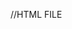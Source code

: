 //HTML FILE

<!DOCTYPE html>
<html lang="en">
<head>
	<meta charset="utf-8">
  <title> SNAKE GAME </title>
  <link rel="stylesheet" type="text/css" href="vssut.css">
</head>
	<style type="text/css">
		#canvas{
      margin: 29px auto;
      margin-left: 25%;
      margin-bottom: 5px;
      background-color: #0c1021;

      padding: 0px;
      border: solid 10px slategrey;
      border-radius: 7px;
      box-shadow: black 20px;
		}
		
		
		
	</style>

<body>
  <h1>LET'S PLAY SNAKE GAME</h1>
  
  <h4>(see the top left corner for the score)</h4>

  <canvas id="canvas" width="700px" height="420px"></canvas>
  <script type="text/javascript" src="vssut.js">
  	
  </script> 	
  <h3>REMARK:the game will end when the snake will touch the boundary line</h3>
  
</body>
</html>


//CSS FILE

body{
    background-color: darkslategray;
    
    }
    
    h1{

    color: goldenrod;
    text-decoration-style: double;
    margin-left: 36.5%;
    
    }
    
    h4{

    color: lightskyblue;
    margin-left: 42.5%;

    }

    h3{
        margin-left: 30%;
    }


//JS FILE

var cvs=document.getElementById("canvas");
var ctx=cvs.getContext("2d");
var snakeW=15;
var snakeH=15;
var dir="right";

	
function drawSnake(x,y) {
	// body...
	ctx.fillStyle="red";
    ctx.fillRect(x*snakeW,y*snakeH,snakeW,snakeH)
    ctx.fillStyle="orange";
    ctx.strokeRect(x*snakeW,y*snakeH,snakeW,snakeH)
}

//create snake
var len=5;
snake=[];
for (var i = len-1; i >=0; i--) {
	snake.push({
		x:i,
		y:0

	})
}

//control direction
document.addEventListener("keydown",dirContral)
function dirContral(e){
	if (e.keyCode==37 && dir!="right") {
		dir="left";
	}else if(e.keyCode==38 && dir!="down"){
		dir="up";
	}else if(e.keyCode==39 && dir!="left"){
		dir="right";
	}else if(e.keyCode==40 && dir!="up"){
		dir="down";
	}
}

//create food
var food={
	x:Math.round(Math.random()*(cvs.width/snakeW)+1),
	y:Math.round(Math.random()*(cvs.height/snakeH)+1)

}

//create the score var
let score=0;

//draw food
function drawFood(x,y) {
	// body...

	ctx.fillStyle="green";
    ctx.fillRect(x*snakeW,y*snakeH,snakeW,snakeH)
    ctx.fillStyle="blue";
    ctx.strokeRect(x*snakeW,y*snakeH,snakeW,snakeH)
}

//draw function
function draw(){
ctx.clearRect(0,0,cvs.width,cvs.height);
for(var i=0;i<snake.length;i++){
	var X = snake[i].x;
	var Y = snake[i].y;
	drawSnake(X,Y)
}
drawFood(food.x,food.y);
//snake head
var snakeX = snake[0].x
var snakeY = snake[0].y

if (snakeX<0||snakeY<0||snakeX>=cvs.width/snakeW||snakeY>=cvs.height/snakeH) {
	alert("GAME OVER");

}


if (dir=="right") {snakeX++}
else if(dir=="left") {snakeX--}
else if(dir=="up") {snakeY--}
else if(dir=="down") {snakeY++}

	if (snakeX==food.x && snakeY==food.y) {
		score++;
		food={
	x:Math.round(Math.random()*(cvs.width/snakeW-1)+1),
	y:Math.round(Math.random()*(cvs.height/snakeH-1)+1),

             }
             var newHead={
             	x:snakeX,
             	y:snakeY
             }
	}else{
	snake.pop();
	 var newHead={
             	x:snakeX,
             	y:snakeY
             }
         }

snake.unshift(newHead);

ctx.fillStyle="white";
ctx.font="45px Changa one";
ctx.fillText(score,2*snakeW,4*snakeH);

}//end draw function



setInterval(draw,100)

